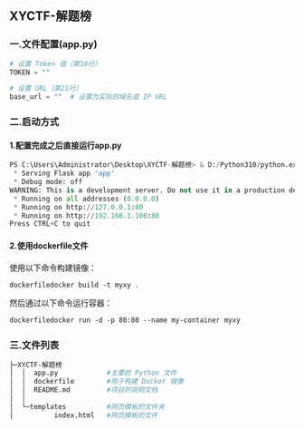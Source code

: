 ## XYCTF-解题榜

### 一.文件配置(app.py)

```python
# 设置 Token 值（第10行）
TOKEN = ""

# 设置 URL（第21行）
base_url = ""  # 设置为实际的域名或 IP URL
```

### 二.启动方式

#### 1.配置完成之后直接运行app.py

```python
PS C:\Users\Administrator\Desktop\XYCTF-解题榜> & D:/Python310/python.exe c:/Users/Administrator/Desktop/XYCTF-解题榜/app.py
 * Serving Flask app 'app'
 * Debug mode: off
WARNING: This is a development server. Do not use it in a production deployment. Use a production WSGI server instead.
 * Running on all addresses (0.0.0.0)
 * Running on http://127.0.0.1:80
 * Running on http://192.168.1.108:80
Press CTRL+C to quit
```

#### 2.使用dockerfile文件

使用以下命令构建镜像：

```dockerfile
dockerfiledocker build -t myxy .
```

然后通过以下命令运行容器：

```dockerfile
dockerfiledocker run -d -p 80:80 --name my-container myxy
```

### 三.文件列表

```bash
├─XYCTF-解题榜
│  │  app.py			#主要的 Python 文件
│  │  dockerfile		#用于构建 Docker 镜像
│  │  README.md			#项目的说明文档				
│  │
│  └─templates			#网页模板的文件夹
│          index.html	#网页模板的文件
```

